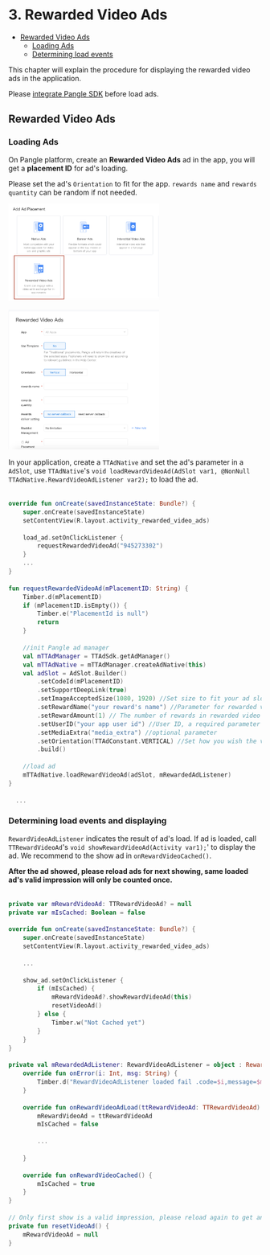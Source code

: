 # 3. Rewarded Video Ads


* [Rewarded Video Ads](#start/reward_ad)
  * [Loading Ads](#start/reward_ad_load)
  * [Determining load events](#start/reward_ad_loadevent)


This chapter will explain the procedure for displaying the rewarded video ads in the application.

Please [integrate Pangle SDK](1-integrate_en.md) before load ads.


<a name="start/reward_ad"></a>
## Rewarded Video Ads

<a name="start/reward_ad_load"></a>
### Loading Ads

On Pangle platform, create an **Rewarded Video Ads** ad in the app, you will get a **placement ID** for ad's loading.

Please set the ad's `Orientation` to fit for the app.
`rewards name` and `rewards quantity` can be random if not needed.


<img src="pics/reward_video_add.png" alt="drawing" width="300"/>  <br>

<img src="pics/reward_video_set.png" alt="drawing" width="300"/>


In your application, create a `TTAdNative` and set the ad's parameter in a `AdSlot`, use `TTAdNative`'s `void loadRewardVideoAd(AdSlot var1, @NonNull TTAdNative.RewardVideoAdListener var2);` to load the ad.

```kotlin

override fun onCreate(savedInstanceState: Bundle?) {
    super.onCreate(savedInstanceState)
    setContentView(R.layout.activity_rewarded_video_ads)

    load_ad.setOnClickListener {
        requestRewardedVideoAd("945273302")
    }
    ...
}

fun requestRewardedVideoAd(mPlacementID: String) {
    Timber.d(mPlacementID)
    if (mPlacementID.isEmpty()) {
        Timber.e("PlacementId is null")
        return
    }

    //init Pangle ad manager
    val mTTAdManager = TTAdSdk.getAdManager()
    val mTTAdNative = mTTAdManager.createAdNative(this)
    val adSlot = AdSlot.Builder()
        .setCodeId(mPlacementID)
        .setSupportDeepLink(true)
        .setImageAcceptedSize(1080, 1920) //Set size to fit your ad slot size
        .setRewardName("your reward's name") //Parameter for rewarded video ad requests, name of the reward
        .setRewardAmount(1) // The number of rewards in rewarded video ad
        .setUserID("your app user id") //User ID, a required parameter for rewarded video ads
        .setMediaExtra("media_extra") //optional parameter
        .setOrientation(TTAdConstant.VERTICAL) //Set how you wish the video ad to be displayed, choose from TTAdConstant.HORIZONTAL or TTAdConstant.VERTICAL
        .build()

    //load ad
    mTTAdNative.loadRewardVideoAd(adSlot, mRewardedAdListener)
}

  ...

```

<a name="start/reward_ad_loadevent"></a>
### Determining load events and displaying

`RewardVideoAdListener` indicates the result of ad's load. If ad is loaded, call `TTRewardVideoAd`'s `void showRewardVideoAd(Activity var1);`' to display the ad. We recommend to the show ad in `onRewardVideoCached()`.

**After the ad showed, please reload ads for next showing, same loaded ad's valid impression will only be counted once.**

```kotlin

private var mRewardVideoAd: TTRewardVideoAd? = null
private var mIsCached: Boolean = false

override fun onCreate(savedInstanceState: Bundle?) {
    super.onCreate(savedInstanceState)
    setContentView(R.layout.activity_rewarded_video_ads)

    ...

    show_ad.setOnClickListener {
        if (mIsCached) {
            mRewardVideoAd?.showRewardVideoAd(this)
            resetVideoAd()
        } else {
            Timber.w("Not Cached yet")
        }
    }
}

private val mRewardedAdListener: RewardVideoAdListener = object : RewardVideoAdListener {
    override fun onError(i: Int, msg: String) {
        Timber.d("RewardVideoAdListener loaded fail .code=$i,message=$msg")
    }

    override fun onRewardVideoAdLoad(ttRewardVideoAd: TTRewardVideoAd) {
        mRewardVideoAd = ttRewardVideoAd
        mIsCached = false

        ...

    }

    override fun onRewardVideoCached() {
        mIsCached = true
    }
}

// Only first show is a valid impression, please reload again to get another ad.
private fun resetVideoAd() {
    mRewardVideoAd = null
}
```
